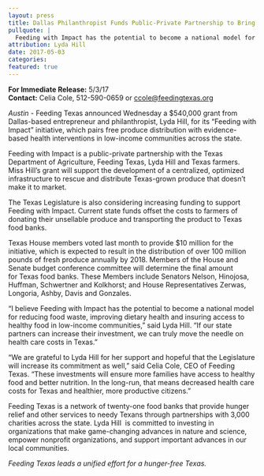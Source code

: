 ```yaml
---
layout: press
title: Dallas Philanthropist Funds Public-Private Partnership to Bring Fresh Produce to Needy Families
pullquote: | 
  Feeding with Impact has the potential to become a national model for reducing food waste.
attribution: Lyda Hill
date: 2017-05-03
categories:
featured: true
---  
```

**For Immediate Release:** 5/3/17   
**Contact:** Celia Cole, 512-590-0659 or ccole@feedingtexas.org

*Austin* - Feeding Texas announced Wednesday a $540,000 grant from Dallas-based entrepreneur and philanthropist, Lyda Hill, for its “Feeding with Impact” initiative, which pairs free produce distribution with evidence-based health interventions in low-income communities across the state.

Feeding with Impact is a public-private partnership with the Texas Department of Agriculture, Feeding Texas, Lyda Hill and Texas farmers. Miss Hill’s grant will support the development of a centralized, optimized infrastructure to rescue and distribute Texas-grown produce that doesn’t make it to market. 

The Texas Legislature is also considering increasing funding to support Feeding with Impact. Current state funds offset the costs to farmers of donating their unsellable produce and transporting the product to Texas food banks.  

Texas House members voted last month to provide $10 million for the initiative, which is expected to result in the distribution of over 100 million pounds of fresh produce annually by 2018. Members of the House and Senate budget conference committee will determine the final amount for Texas food banks. These Members include Senators Nelson, Hinojosa, Huffman, Schwertner and Kolkhorst; and House Representatives Zerwas, Longoria, Ashby, Davis and Gonzales.

“I believe Feeding with Impact has the potential to become a national model for reducing food waste, improving dietary health and insuring access to healthy food in low-income communities,” said Lyda Hill. “If our state partners can increase their investment, we can truly move the needle on health care costs in Texas.”

“We are grateful to Lyda Hill for her support and hopeful that the Legislature will increase its commitment as well,” said Celia Cole, CEO of Feeding Texas. “These investments will ensure more families have access to healthy food and better nutrition. In the long-run, that means decreased health care costs for Texas and healthier, more productive citizens.”  

Feeding Texas is a network of twenty-one food banks that provide hunger relief and other services to needy Texans through partnerships with 3,000 charities across the state. Lyda Hill  is committed to investing in organizations that make game-changing advances in nature and science, empower nonprofit organizations, and support important advances in our local communities.

*Feeding Texas leads a unified effort for a hunger-free Texas.*

